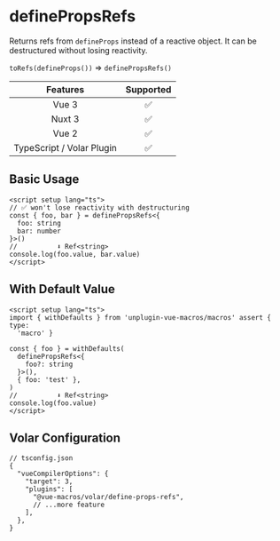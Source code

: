 # definePropsRefs

<StabilityLevel level="stable" />

Returns refs from `defineProps` instead of a reactive object. It can be destructured without losing reactivity.

`toRefs(defineProps())` => `definePropsRefs()`

|         Features          |     Supported      |
| :-----------------------: | :----------------: |
|           Vue 3           | :white_check_mark: |
|          Nuxt 3           | :white_check_mark: |
|           Vue 2           | :white_check_mark: |
| TypeScript / Volar Plugin | :white_check_mark: |

## Basic Usage

```vue {2-3,8}
<script setup lang="ts">
// ✅ won't lose reactivity with destructuring
const { foo, bar } = definePropsRefs<{
  foo: string
  bar: number
}>()
//          ⬇️ Ref<string>
console.log(foo.value, bar.value)
</script>
```

## With Default Value

```vue {2-3,8}
<script setup lang="ts">
import { withDefaults } from 'unplugin-vue-macros/macros' assert { type:
  'macro' }

const { foo } = withDefaults(
  definePropsRefs<{
    foo?: string
  }>(),
  { foo: 'test' },
)
//          ⬇️ Ref<string>
console.log(foo.value)
</script>
```

## Volar Configuration

```jsonc {6}
// tsconfig.json
{
  "vueCompilerOptions": {
    "target": 3,
    "plugins": [
      "@vue-macros/volar/define-props-refs",
      // ...more feature
    ],
  },
}
```

